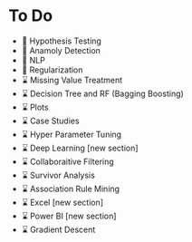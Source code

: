 # To Do


- 🚧 Hypothesis Testing
- 🚧 Anamoly Detection
- 🚧 NLP
- 🚧 Regularization
- ⌛ Missing Value Treatment
- ⌛ Decision Tree and RF (Bagging Boosting)
- ⌛ Plots
- ⌛ Case Studies
- ⌛ Hyper Parameter Tuning
- ⌛ Deep Learning [new section]
- ⌛ Collaboraitive Filtering
- ⌛ Survivor Analysis
- ⌛ Association Rule Mining
- ⌛ Excel [new section]
- ⌛ Power BI [new section]
- ⌛ Gradient Descent